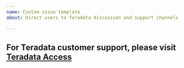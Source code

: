 ```yaml
---
name: Custom issue template
about: Direct users to Teradata discussion and support channels

---
```


## For Teradata customer support, please visit [Teradata Access](https://access.teradata.com/)
